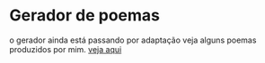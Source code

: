 # Gerador de poemas

o gerador ainda está passando por adaptação
veja alguns poemas produzidos por mim.
[veja aqui](https://gerador-mensagem.netlify.app/)
